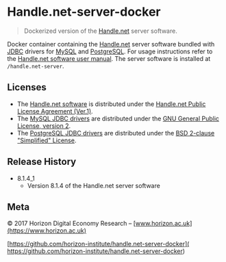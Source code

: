 # Handle.net-server-docker

> Dockerized version of the [Handle.net][handle.net] server software.

Docker container containing the [Handle.net][handle.net] server software bundled
with [JDBC](http://www.oracle.com/technetwork/java/javase/jdbc/index.html)
drivers for [MySQL](https://www.mysql.com/) and
[PostgreSQL](https://www.postgresql.org/). For usage instructions refer to the
[Handle.net software user manual](
https://www.handle.net/tech_manual/HN_Tech_Manual_8.pdf). The server software
is installed at ```/handle.net-server```.

## Licenses

* The [Handle.net software](https://handle.net/download_hnr.html)
is distributed under the
[Handle.net Public License Agreement (Ver.1)](
https://www.handle.net/HNRj/HNR-8-License.pdf).
* The [MySQL JDBC drivers](https://dev.mysql.com/downloads/connector/j/)
are distributed under the
[GNU General Public License, version 2](
https://www.gnu.org/licenses/old-licenses/gpl-2.0.html).
* The [PostgreSQL JDBC drivers](https://jdbc.postgresql.org/)
are distributed under the
[BSD 2-clause "Simplified" License](
https://jdbc.postgresql.org/about/license.html).

## Release History

* 8.1.4_1
    * Version 8.1.4 of the Handle.net server software

## Meta

© 2017 Horizon Digital Economy Research –
[www.horizon.ac.uk](https://www.horizon.ac.uk)

[https://github.com/horizon-institute/handle.net-server-docker](
https://github.com/horizon-institute/handle.net-server-docker)



[handle.net]: https://handle.net
